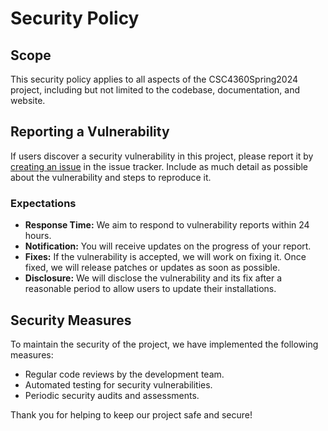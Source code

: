# Security Policy

## Scope

This security policy applies to all aspects of the CSC4360Spring2024 project, including but not limited to the codebase, documentation, and website.

## Reporting a Vulnerability

If users discover a security vulnerability in this project, please report it by [creating an issue](https://github.com/CSC4360Spring2024/Project1/issues) in the issue tracker. Include as much detail as possible about the vulnerability and steps to reproduce it.

### Expectations

- **Response Time:** We aim to respond to vulnerability reports within 24 hours.
- **Notification:** You will receive updates on the progress of your report.
- **Fixes:** If the vulnerability is accepted, we will work on fixing it. Once fixed, we will release patches or updates as soon as possible.
- **Disclosure:** We will disclose the vulnerability and its fix after a reasonable period to allow users to update their installations.

## Security Measures

To maintain the security of the project, we have implemented the following measures:

- Regular code reviews by the development team.
- Automated testing for security vulnerabilities.
- Periodic security audits and assessments.

Thank you for helping to keep our project safe and secure!

